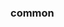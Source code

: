<!-- Space: ZshTemplates -->
<!-- Parent: Project -->
<!-- Title: Project Examples -->

<!-- Label: Examples -->
<!-- Include: docs/disclaimer.md -->
<!-- Include: ac:toc -->

### common
